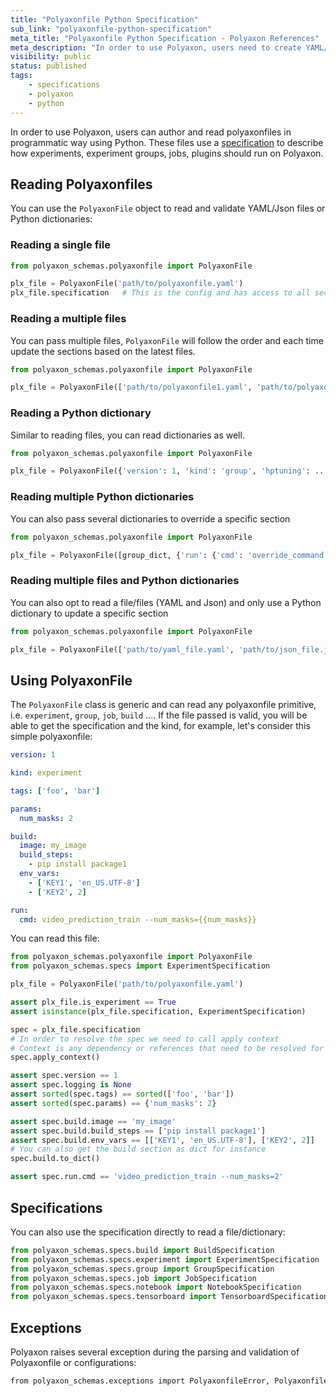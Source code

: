 ```yaml
---
title: "Polyaxonfile Python Specification"
sub_link: "polyaxonfile-python-specification"
meta_title: "Polyaxonfile Python Specification - Polyaxon References"
meta_description: "In order to use Polyaxon, users need to create YAML/Json polyaxonfiles or they author these specs programatically. These files use a specification to describe how experiments, experiment groups, jobs, plugins should run on Polyaxon."
visibility: public
status: published
tags:
    - specifications
    - polyaxon
    - python
---
```


In order to use Polyaxon, users can author and read polyaxonfiles in programmatic way using Python. 
These files use a [specification](/references/polyaxonfile-yaml-specification/) to describe how experiments, experiment groups, jobs, plugins should run on Polyaxon.

## Reading Polyaxonfiles

You can use the `PolyaxonFile` object to read and validate YAML/Json files or Python dictionaries: 

### Reading a single file

```python
from polyaxon_schemas.polyaxonfile import PolyaxonFile

plx_file = PolyaxonFile('path/to/polyaxonfile.yaml')
plx_file.specification   # This is the config and has access to all section as python objects
```

### Reading a multiple files

You can pass multiple files, `PolyaxonFile` will follow the order and each time update the sections based on the latest files.

```python
from polyaxon_schemas.polyaxonfile import PolyaxonFile

plx_file = PolyaxonFile(['path/to/polyaxonfile1.yaml', 'path/to/polyaxonfile2_to_override_values_from_file1.json'])
```

### Reading a Python dictionary

Similar to reading files, you can read dictionaries as well.

```python
from polyaxon_schemas.polyaxonfile import PolyaxonFile

plx_file = PolyaxonFile({'version': 1, 'kind': 'group', 'hptuning': ...})
```

### Reading multiple Python dictionaries

You can also pass several dictionaries to override a specific section

```python
from polyaxon_schemas.polyaxonfile import PolyaxonFile

plx_file = PolyaxonFile([group_dict, {'run': {'cmd': 'override_command'}}])
```

### Reading multiple files and Python dictionaries

You can also opt to read a file/files (YAML and Json) and only use a Python dictionary to update a specific section

```python
from polyaxon_schemas.polyaxonfile import PolyaxonFile

plx_file = PolyaxonFile(['path/to/yaml_file.yaml', 'path/to/json_file.json', {'run': {'cmd': 'override_command'}}])
```

## Using PolyaxonFile

The `PolyaxonFile` class is generic and can read any polyaxonfile primitive, i.e. `experiment`, `group`, `job`, `build` .... If the file passed is valid, 
you will be able to get the specification and the kind, for example, let's consider this simple polyaxonfile:

```yaml
version: 1

kind: experiment

tags: ['foo', 'bar']

params:
  num_masks: 2

build:
  image: my_image
  build_steps:
    - pip install package1
  env_vars:
    - ['KEY1', 'en_US.UTF-8']
    - ['KEY2', 2]

run:
  cmd: video_prediction_train --num_masks={{num_masks}}
```

You can read this file:

```python
from polyaxon_schemas.polyaxonfile import PolyaxonFile
from polyaxon_schemas.specs import ExperimentSpecification

plx_file = PolyaxonFile('path/to/polyaxonfile.yaml')

assert plx_file.is_experiment == True
assert isinstance(plx_file.specification, ExperimentSpecification)

spec = plx_file.specification
# In order to resolve the spec we need to call apply context
# Context is any dependency or references that need to be resolved for validating the specification
spec.apply_context()

assert spec.version == 1
assert spec.logging is None
assert sorted(spec.tags) == sorted(['foo', 'bar'])
assert sorted(spec.params) == {'num_masks': 2}

assert spec.build.image == 'my_image'
assert spec.build.build_steps == ['pip install package1']
assert spec.build.env_vars == [['KEY1', 'en_US.UTF-8'], ['KEY2', 2]]
# You can also get the build section as dict for instance
spec.build.to_dict()

assert spec.run.cmd == 'video_prediction_train --num_masks=2'
```  

## Specifications

You can also use the specification directly to read a file/dictionary:

```python
from polyaxon_schemas.specs.build import BuildSpecification
from polyaxon_schemas.specs.experiment import ExperimentSpecification
from polyaxon_schemas.specs.group import GroupSpecification
from polyaxon_schemas.specs.job import JobSpecification
from polyaxon_schemas.specs.notebook import NotebookSpecification
from polyaxon_schemas.specs.tensorboard import TensorboardSpecification
```


## Exceptions

Polyaxon raises several exception during the parsing and validation of Polyaxonfile or configurations:

```bash
from polyaxon_schemas.exceptions import PolyaxonfileError, PolyaxonfileError, PolyaxonSchemaError
```
